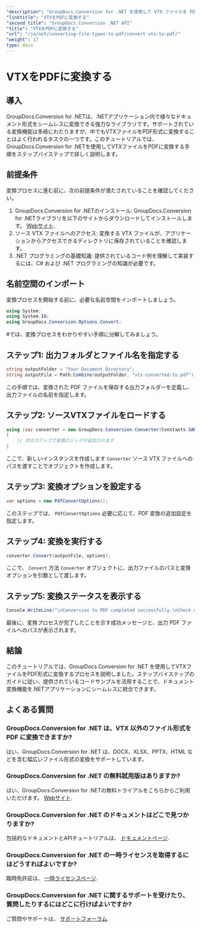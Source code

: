 ```yaml
---
"description": "GroupDocs.Conversion for .NET を使用して VTX ファイルを PDF に変換する方法を学びましょう。シームレスな統合のためのコード例を交えたステップバイステップのガイドです。"
"linktitle": "VTXをPDFに変換する"
"second_title": "GroupDocs.Conversion .NET API"
"title": "VTXをPDFに変換する"
"url": "/ja/net/converting-file-types-to-pdf/convert-vtx-to-pdf/"
"weight": 17
type: docs
---
```

# VTXをPDFに変換する

## 導入
GroupDocs.Conversion for .NETは、.NETアプリケーション内で様々なドキュメント形式をシームレスに変換できる強力なライブラリです。サポートされている変換機能は多岐にわたりますが、中でもVTXファイルをPDF形式に変換することはよく行われるタスクの一つです。このチュートリアルでは、GroupDocs.Conversion for .NETを使用してVTXファイルをPDFに変換する手順をステップバイステップで詳しく説明します。
## 前提条件
変換プロセスに進む前に、次の前提条件が満たされていることを確認してください。
1. GroupDocs.Conversion for .NETのインストール: GroupDocs.Conversion for .NETライブラリを以下のサイトからダウンロードしてインストールします。 [Webサイト](https://releases。groupdocs.com/conversion/net/).
2. ソース VTX ファイルへのアクセス: 変換する VTX ファイルが、アプリケーションからアクセスできるディレクトリに保存されていることを確認します。
3. .NET プログラミングの基礎知識: 提供されているコード例を理解して実装するには、C# および .NET プログラミングの知識が必要です。

## 名前空間のインポート
変換プロセスを開始する前に、必要な名前空間をインポートしましょう。
```csharp
using System;
using System.IO;
using GroupDocs.Conversion.Options.Convert;
```
#では、変換プロセスをわかりやすい手順に分解してみましょう。
## ステップ1: 出力フォルダとファイル名を指定する
```csharp
string outputFolder = "Your Document Directory";
string outputFile = Path.Combine(outputFolder, "vtx-converted-to.pdf");
```
この手順では、変換された PDF ファイルを保存する出力フォルダーを定義し、出力ファイルの名前を指定します。
## ステップ2: ソースVTXファイルをロードする
```csharp
using (var converter = new GroupDocs.Conversion.Converter(Constants.SAMPLE_VTX))
{
    // 次のステップで変換ロジックが追加されます
}
```
ここで、新しいインスタンスを作成します `Converter` ソース VTX ファイルへのパスを渡すことでオブジェクトを作成します。
## ステップ3: 変換オプションを設定する
```csharp
var options = new PdfConvertOptions();
```
このステップでは、 `PdfConvertOptions` 必要に応じて、PDF 変換の追加設定を指定します。
## ステップ4: 変換を実行する
```csharp
converter.Convert(outputFile, options);
```
ここで、 `Convert` 方法 `Converter` オブジェクトに、出力ファイルのパスと変換オプションを引数として渡します。
## ステップ5: 変換ステータスを表示する
```csharp
Console.WriteLine("\nConversion to PDF completed successfully.\nCheck output in {0}", outputFolder);
```
最後に、変換プロセスが完了したことを示す成功メッセージと、出力 PDF ファイルへのパスが表示されます。

## 結論
このチュートリアルでは、GroupDocs.Conversion for .NET を使用してVTXファイルをPDF形式に変換するプロセスを説明しました。ステップバイステップのガイドに従い、提供されているコードサンプルを活用することで、ドキュメント変換機能を.NETアプリケーションにシームレスに統合できます。
## よくある質問
### GroupDocs.Conversion for .NET は、VTX 以外のファイル形式を PDF に変換できますか?
はい、GroupDocs.Conversion for .NET は、DOCX、XLSX、PPTX、HTML などを含む幅広いファイル形式の変換をサポートしています。
### GroupDocs.Conversion for .NET の無料試用版はありますか?
はい、GroupDocs.Conversion for .NETの無料トライアルをこちらからご利用いただけます。 [Webサイト](https://releases。groupdocs.com/).
### GroupDocs.Conversion for .NET のドキュメントはどこで見つかりますか?
包括的なドキュメントとAPIチュートリアルは、 [ドキュメントページ](https://tutorials。groupdocs.com/conversion/net/).
### GroupDocs.Conversion for .NET の一時ライセンスを取得するにはどうすればよいですか?
臨時免許証は、 [一時ライセンスページ](https://purchase。groupdocs.com/temporary-license/).
### GroupDocs.Conversion for .NET に関するサポートを受けたり、質問したりするにはどこに行けばよいですか?
ご質問やサポートは、 [サポートフォーラム](https://forum。groupdocs.com/c/conversion/11).